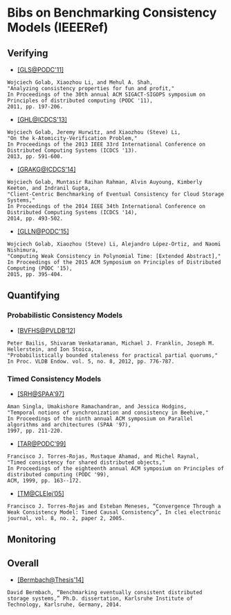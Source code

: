 # Bibs on Benchmarking Consistency Models (IEEERef)

## Verifying

- [[GLS@PODC'11]](http://dl.acm.org/citation.cfm?id=1993834&CFID=583993644&CFTOKEN=80708905)
```
Wojciech Golab, Xiaozhou Li, and Mehul A. Shah, 
"Analyzing consistency properties for fun and profit," 
In Proceedings of the 30th annual ACM SIGACT-SIGOPS symposium on Principles of distributed computing (PODC '11),
2011, pp. 197-206.
```

- [[GHL@ICDCS'13]](http://dl.acm.org/citation.cfm?id=2549701&CFID=583993644&CFTOKEN=80708905)
```
Wojciech Golab, Jeremy Hurwitz, and Xiaozhou (Steve) Li,
"On the k-Atomicity-Verification Problem," 
In Proceedings of the 2013 IEEE 33rd International Conference on Distributed Computing Systems (ICDCS '13). 
2013, pp. 591-600.
```

- [[GRAKG@ICDCS'14]](http://dl.acm.org/citation.cfm?id=2672698&CFID=583993644&CFTOKEN=80708905)
```
Wojciech Golab, Muntasir Raihan Rahman, Alvin Auyoung, Kimberly Keeton, and Indranil Gupta, 
"Client-Centric Benchmarking of Eventual Consistency for Cloud Storage Systems,"
In Proceedings of the 2014 IEEE 34th International Conference on Distributed Computing Systems (ICDCS '14),
2014, pp. 493-502.
```

- [[GLLN@PODC'15]](http://dl.acm.org/citation.cfm?id=2767407&CFID=583993644&CFTOKEN=80708905)
```
Wojciech Golab, Xiaozhou (Steve) Li, Alejandro López-Ortiz, and Naomi Nishimura,
"Computing Weak Consistency in Polynomial Time: [Extended Abstract]," 
In Proceedings of the 2015 ACM Symposium on Principles of Distributed Computing (PODC '15),
2015, pp. 395-404.
```

## Quantifying

### Probabilistic Consistency Models
- [[BVFHS@PVLDB’12]](http://dl.acm.org/citation.cfm?id=2212359)
```
Peter Bailis, Shivaram Venkataraman, Michael J. Franklin, Joseph M. Hellerstein, and Ion Stoica,
"Probabilistically bounded staleness for practical partial quorums," 
In Proc. VLDB Endow. vol. 5, no. 8, 2012, pp. 776-787.
```

### Timed Consistency Models
- [[SRH@SPAA'97]](http://dl.acm.org/citation.cfm?id=258513)
```
Aman Singla, Umakishore Ramachandran, and Jessica Hodgins, 
"Temporal notions of synchronization and consistency in Beehive,"
In Proceedings of the ninth annual ACM symposium on Parallel algorithms and architectures (SPAA '97),
1997, pp. 211-220.
```

- [[TAR@PODC'99]](http://dl.acm.org/citation.cfm?id=301308.301350)
```
Francisco J. Torres-Rojas, Mustaque Ahamad, and Michel Raynal, 
"Timed consistency for shared distributed objects," 
In Proceedings of the eighteenth annual ACM symposium on Principles of distributed computing (PODC '99),
ACM, 1999, pp. 163--172.
```

- [[TM@CLEIej’05]](http://www.clei.org/cleiej/paper.php?id=110)
```
Francisco J. Torres-Rojas and Esteban Meneses, “Convergence Through a Weak Consistency Model: Timed Causal Consistency”, In clei electronic journal, vol. 8, no. 2, paper 2, 2005.
```

## Monitoring

## Overall

- [[Bermbach@Thesis’14]](http://dblp.org/rec/books/daglib/0035615)
```
David Bermbach, “Benchmarking eventually consistent distributed storage systems,” Ph.D. dissertation, Karlsruhe Institute of Technology, Karlsruhe, Germany, 2014.
```
